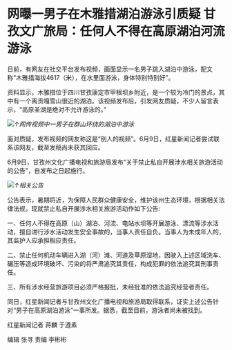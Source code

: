 

# 网曝一男子在木雅措湖泊游泳引质疑 甘孜文广旅局：任何人不得在高原湖泊河流游泳

日前，有网友在社交平台发布视频，画面显示一名男子跳入湖泊中游泳，配文称“木雅措海拔4617（米），在水里面游泳，身体特别特别好”。

资料显示，木雅措位于四川甘孜康定市甲根坝乡附近，是一个较为冷门的景点，其中有一个离贡嘎雪山很近的湖泊。该视频发布后，引发网友质疑，不少人留言表示，“高原圣湖是绝对不允许游泳的。”

![](https://inews.gtimg.com/om_bt/OYgCDFEUJIP3oX_86K8G8pXt5qYTN1zk1Y56miXbi94asAA/1000)_↑网传视频中一男子在群山环绕的湖泊中游泳_

面对质疑，发布视频的网友称这是“别人的视频”。6月9日，红星新闻记者尝试联系该网友，截至发稿尚未获其回应。

6月9日，甘孜州文化广播电视和旅游局发布“关于禁止私自开展涉水相关旅游活动的公告”，自发布之日起施行。

![](https://inews.gtimg.com/om_bt/OHCFsr8_r7f4G8wxoLiGZJbqyETsMAiBDNRzIblnW9IEsAA/1000)_↑相关公告_

公告表示，暑期将近，为保障人民群众健康安全，维护该州生态环境，根据相关法律法规，现就禁止私自开展涉水相关旅游活动作如下公告:

一、任何人不得在高原（山）湖泊、河流、电站水坝等开展游泳、漂流等涉水活动，擅自进行涉水活动发生安全事故的，当事人责任自负。当事人为未成年人的，其监护人应承担相应责任。

二、禁止任何机动车辆进入湖（河）滩、河道及草原湿地，因驶入上述区域洗车、碾压等造成环境破坏、污染的将严肃追究其责任，构成犯罪的依法追究其刑事责任。

三、所有涉水经营旅游项目必须严格报批，未经批准的依法追究经营者责任。

同日，红星新闻记者与甘孜州文化广播电视和旅游局取得联系，证实上述公告针对“男子在高原湖泊游泳”一事所发。据悉，截至目前，游泳者尚未被找到。

红星新闻记者 蒋麟 于遵素

编辑 张寻 责编 李彬彬

